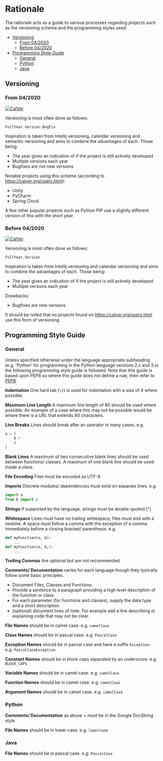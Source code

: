 <!-- omit in toc -->
# Rationale

The rationale acts as a guide to various processes regarding projects such as
the versioning scheme and the programming styles used.

- [Versioning](#versioning)
	- [From 04/2020](#from-042020)
	- [Before 04/2020](#before-042020)
- [Programming Style Guide](#programming-style-guide)
	- [General](#general)
	- [Python](#python)
	- [Java](#java)


## Versioning


### From 04/2020
[![CalVer](https://img.shields.io/badge/calver-YYYY.Minor.Micro-22bfda.svg?style=for-the-badge)](https://pypi.org/project/[project-name]/)

Versioning is most often done as follows:

```none
FullYear.Version.BugFix
```

Inspiration is taken from Intellij versioning, calendar versioning and semantic
versioning and aims to combine the advantages of each. Those being:
- The year gives an indication of if the project is still actively developed
- Multiple versions each year
- Bugfixes are not new versions

Notable projects using this scheme (according to https://calver.org/users.html):
- Unity
- PyCharm
- Spring Cloud

A few other popular projects such as Python PIP use a slightly different
version of this with the short year.

### Before 04/2020
[![CalVer](https://img.shields.io/badge/calver-YYYY.Minor-22bfda.svg?style=for-the-badge)](https://pypi.org/project/[project-name]/)

Versioning is most often done as follows:

```none
FullYear.Version
```

Inspiration is taken from Intellij versioning and calendar versioning and
aims to combine the advantages of each. Those being:
- The year gives an indication of if the project is still actively developed
- Multiple versions each year

Drawbacks:
- Bugfixes are new versions

It should be noted that no projects found on https://calver.org/users.html use
this form of versioning.


## Programming Style Guide

### General

Unless specified otherwise under the language appropriate subheading (e.g.
'Python' for programming in the Python language versions 2.x and 3.x) the
following programming style guide is followed. Note that this guide is
based upon PEP8 so where this guide does not define a rule, then refer to
[PEP8](https://www.python.org/dev/peps/pep-0008/).


**Indentation** One hard tab (`\t`) is used for indentation with a size of 4
where possible.

**Maximum Line Length** A maximum line length of 80 should be used where
possible. An example of a case where this may not be possible would be where
there is a URL that extends 80 characters.

**Line Breaks** Lines should break after an operator in many cases. e.g.
```python
a = (
	b +
	c
)
```

**Blank Lines** A maximum of two consecutive blank lines should be used between
functions/ classes. A maximum of one blank line should be used inside a class.

**File Encoding** Files must be encoded as UTF-8

**Imports** Discrete modules/ dependencies must exist on separate lines. e.g.
```python
import a
from b import c
```

**Strings** If supported by the language, strings must be double-quoted (")

**Whitespace** Lines must have no trailing whitespace, files must end with a
newline. A space must follow a comma with the exception of a comma immediately
before a closing bracket/ parenthesis. e.g.
```python
def myFunction(a, b):
	...
def myFunction(a, b,):
	...
```

**Trailing Commas** Are optional but are not recommended.

**Comments/ Documentation** varies for each language though they typically
follow some basic principles.
- Document Files, Classes and Functions
- Provide a sentence to a paragraph providing a high level description of the
  function or class
- For each parameter (for functions and classes), supply the data type and
  a short description
- (optional) document lines of note. For example add a line describing or
  explaining code that may not be clear.

**File Names** should be in camel case. e.g. `camelCase`

**Class Names** should be in pascal case. e.g. `PascalCase`

**Exception Names** should be in pascal case and have a suffix `Exception`.
e.g. `PascalCaseException`

**Constant Names** should be in block caps separated by an underscore. e.g.
`BLOCK_CAPS`

**Variable Names** should be in camel case. e.g. `camelCase`

**Function Names** should be in camel case. e.g. `camelCase`

**Argument Names** should be in camel case. e.g. `camelCase`

### Python


**Comments/ Documentation** as above + must be in the Google DocString style

**File Names** should be in lower case. e.g. `lowercase`


### Java

**File Names** should be in pascal case. e.g. `PascalCase`

